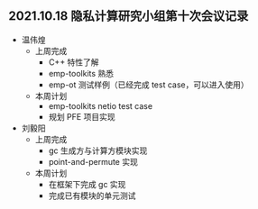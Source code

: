 ## 2021.10.18 隐私计算研究小组第十次会议记录

- 温伟煌
  - 上周完成
    - C++ 特性了解
    - emp-toolkits 熟悉
    - emp-ot 测试样例（已经完成 test case，可以进入使用）
  - 本周计划
    - emp-toolkits netio test case
    - 规划 PFE 项目实现
- 刘毅阳
  - 上周完成
    - gc 生成方与计算方模块实现
    - point-and-permute 实现
  - 本周计划
    - 在框架下完成 gc 实现
    - 完成已有模块的单元测试